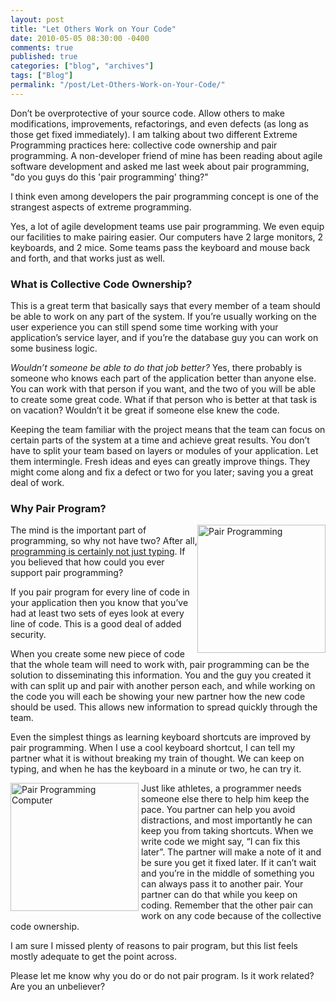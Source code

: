 ```yaml
---
layout: post
title: "Let Others Work on Your Code"
date: 2010-05-05 08:30:00 -0400
comments: true
published: true
categories: ["blog", "archives"]
tags: ["Blog"]
permalink: "/post/Let-Others-Work-on-Your-Code/"
---
```

<!-- more -->

<p>Don&rsquo;t be overprotective of your source code. Allow others to make modifications, improvements, refactorings, and even defects (as long as those get fixed immediately). I am talking about two different Extreme Programming practices here: collective code ownership and pair programming. A non-developer friend of mine has been reading about agile software development and asked me last week about pair programming, "do you guys do this 'pair programming' thing?"</p>
<p>I think even among developers the pair programming concept is one of the strangest aspects of extreme programming.</p>
<p>Yes, a lot of agile development teams use pair programming. We even equip our facilities to make pairing easier. Our computers have 2 large monitors, 2 keyboards, and 2 mice. Some teams pass the keyboard and mouse back and forth, and that works just as well.</p>
<h3>What is Collective Code Ownership?</h3>
<p>This is a great term that basically says that every member of a team should be able to work on any part of the system. If you&rsquo;re usually working on the user experience you can still spend some time working with your application&rsquo;s service layer, and if you&rsquo;re the database guy you can work on some business logic.</p>
<p><em>Wouldn&rsquo;t someone be able to do that job better?</em> Yes, there probably is someone who knows each part of the application better than anyone else. You can work with that person if you want, and the two of you will be able to create some great code. What if that person who is better at that task is on vacation? Wouldn&rsquo;t it be great if someone else knew the code.</p>
<p>Keeping the team familiar with the project means that the team can focus on certain parts of the system at a time and achieve great results. You don&rsquo;t have to split your team based on layers or modules of your application. Let them intermingle. Fresh ideas and eyes can greatly improve things. They might come along and fix a defect or two for you later; saving you a great deal of work.</p>
<h3>Why Pair Program?</h3>
<p><a href="/files/media/image/WindowsLiveWriter/LetOtherPeopleWorkonYourCode_A29C/PairProgramming.JPG"><img style="border-bottom: 0px; border-left: 0px; display: inline; margin-left: 0px; border-top: 0px; margin-right: 0px; border-right: 0px" title="Pair Programming" src="http://brendan.enrick.com/files/media/image/WindowsLiveWriter/LetOtherPeopleWorkonYourCode_A29C/PairProgrammingSmall.JPG" border="0" alt="Pair Programming" width="205" align="right" /></a> The mind is the important part of programming, so why not have two? After all, <a href="/post/2009/10/05/Programming-is-Not-Just-Typing.aspx" target="_blank">programming is certainly not just typing</a>. If you believed that how could you ever support pair programming?</p>
<p>If you pair program for every line of code in your application then you know that you&rsquo;ve had at least two sets of eyes look at every line of code. This is a good deal of added security.</p>
<p>When you create some new piece of code that the whole team will need to work with, pair programming can be the solution to disseminating this information. You and the guy you created it with can split up and pair with another person each, and while working on the code you will each be showing your new partner how the new code should be used. This allows new information to spread quickly through the team.</p>
<p>Even the simplest things as learning keyboard shortcuts are improved by pair programming. When I use a cool keyboard shortcut, I can tell my partner what it is without breaking my train of thought. We can keep on typing, and when he has the keyboard in a minute or two, he can try it.</p>
<p><a href="/files/media/image/WindowsLiveWriter/LetOtherPeopleWorkonYourCode_A29C/PairProgrammingComputer.jpg"><img style="border-bottom: 0px; border-left: 0px; display: inline; border-top: 0px; border-right: 0px; margin-right:4px; float:left;" title="Pair Programming Computer" src="http://brendan.enrick.com/files/media/image/WindowsLiveWriter/LetOtherPeopleWorkonYourCode_A29C/PairProgrammingComputerSmall.jpg" border="0" alt="Pair Programming Computer" width="205" /></a> Just like athletes, a programmer needs someone else there to help him keep the pace. You partner can help you avoid distractions, and most importantly he can keep you from taking shortcuts. When we write code we might say, &ldquo;I can fix this later&rdquo;. The partner will make a note of it and be sure you get it fixed later. If it can&rsquo;t wait and you&rsquo;re in the middle of something you can always pass it to another pair. Your partner can do that while you keep on coding. Remember that the other pair can work on any code because of the collective code ownership.</p>
<p>I am sure I missed plenty of reasons to pair program, but this list feels mostly adequate to get the point across.</p>
<p>Please let me know why you do or do not pair program. Is it work related? Are you an unbeliever?</p>
